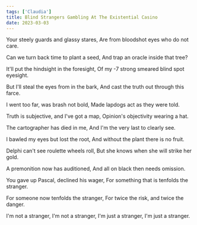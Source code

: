 ```yaml
---
tags: ['Claudia']
title: Blind Strangers Gambling At The Existential Casino
date: 2023-03-03
---
```


Your steely guards and glassy stares,
Are from bloodshot eyes who do not care.

Can we turn back time to plant a seed,
And trap an oracle inside that tree?

It'll put the hindsight in the foresight,
Of my -7 strong smeared blind spot eyesight.

But I'll steal the eyes from in the bark,
And cast the truth out through this farce.

I went too far, was brash not bold,
Made lapdogs act as they were told.

Truth is subjective, and I've got a map,
Opinion's objectivity wearing a hat.

The cartographer has died in me,
And I'm the very last to clearly see.

I bawled my eyes but lost the root,
And without the plant there is no fruit.

Delphi can't see roulette wheels roll,
But she knows when she will strike her gold.

A premonition now has auditioned,
And all on black then needs omission.

You gave up Pascal, declined his wager,
For something that is tenfolds the stranger.

For someone now tenfolds the stranger,
For twice the risk, and twice the danger.

I'm not a stranger,
I'm not a stranger,
I'm just a stranger,
I'm just a stranger.
